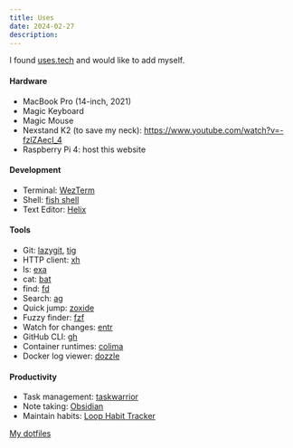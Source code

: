 ```yaml
---
title: Uses
date: 2024-02-27
description:
---
```

I found [uses.tech](https://uses.tech/) and would like to add myself.

#### Hardware
- MacBook Pro (14-inch, 2021)
- Magic Keyboard
- Magic Mouse
- Nexstand K2 (to save my neck): https://www.youtube.com/watch?v=-fzlZAecI_4
- Raspberry Pi 4: host this website

#### Development
- Terminal: [WezTerm](https://wezfurlong.org/wezterm/index.html)
- Shell: [fish shell](https://fishshell.com/)
- Text Editor: [Helix](https://helix-editor.com/)

#### Tools
- Git: [lazygit](https://github.com/jesseduffield/lazygit), [tig](https://jonas.github.io/tig/)
- HTTP client: [xh](https://github.com/ducaale/xh)
- ls: [exa](https://github.com/ogham/exa)
- cat: [bat](https://github.com/sharkdp/bat)
- find: [fd](https://github.com/sharkdp/fd)
- Search: [ag](https://github.com/ggreer/the_silver_searcher)
- Quick jump: [zoxide](https://github.com/ajeetdsouza/zoxide)
- Fuzzy finder: [fzf](https://github.com/junegunn/fzf)
- Watch for changes: [entr](https://github.com/eradman/entr)
- GitHub CLI: [gh](https://cli.github.com/)
- Container runtimes: [colima](https://github.com/abiosoft/colima)
- Docker log viewer: [dozzle](https://dozzle.dev/)

#### Productivity
- Task management: [taskwarrior](https://taskwarrior.org/)
- Note taking: [Obsidian](https://obsidian.md/)
- Maintain habits: [Loop Habit Tracker](https://github.com/iSoron/uhabits)

[My dotfiles](https://github.com/quantonganh/dotfiles)